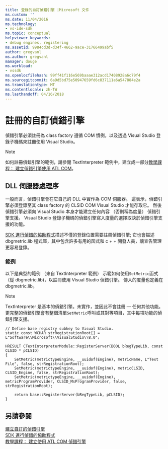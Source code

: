 ```yaml
---
title: 登錄的自訂偵錯引擎 |Microsoft 文件
ms.custom: ''
ms.date: 11/04/2016
ms.technology:
- vs-ide-sdk
ms.topic: conceptual
helpviewer_keywords:
- debug engines, registering
ms.assetid: 9984cd3d-d34f-4662-9ace-31766499abf5
author: gregvanl
ms.author: gregvanl
manager: douge
ms.workload:
- vssdk
ms.openlocfilehash: 99ff41f116e569baaae312acd17408928a6c79f4
ms.sourcegitcommit: 6a9d5bd75e50947659fd6c837111a6a547884e2a
ms.translationtype: MT
ms.contentlocale: zh-TW
ms.lasthandoff: 04/16/2018
---
```

# <a name="registering-a-custom-debug-engine"></a>註冊的自訂偵錯引擎
偵錯引擎必須註冊為 class factory 遵循 COM 慣例，以及透過 Visual Studio 登錄子機碼來註冊使用 Visual Studio。  
  
> [!NOTE]
>  如何註冊偵錯引擎的範例，請參閱 TextInterpreter 範例中，建立成一部分[教學課程： 建立偵錯引擎使用 ATL COM](http://msdn.microsoft.com/en-us/9097b71e-1fe7-48f7-bc00-009e25940c24)。  
  
## <a name="dll-server-process"></a>DLL 伺服器處理序  
 一般而言，偵錯引擎會在它自己的 DLL 中實作為 COM 伺服器。 這表示，偵錯引擎必須登錄至其 class factory 的 CLSID COM Visual Studio 才能存取它。 然後偵錯引擎必須向 Visual Studio 本身才能建立任何內容 （否則稱為度量） 偵錯引擎支援。 Visual Studio 登錄子機碼的偵錯引擎寫入度量的選擇取決於偵錯引擎支援的功能。  
  
 [SDK 進行偵錯的協助程式](../../extensibility/debugger/reference/sdk-helpers-for-debugging.md)描述不僅的登錄位置需要註冊偵錯引擎; 它也會描述 dbgmetric.lib 程式庫，其中包含許多有用的函式和 c + + 開發人員，讓宣告管理更容易登錄。  
  
### <a name="example"></a>範例  
 以下是典型的範例 （來自 TextInterpreter 範例） 示範如何使用`SetMetric`函式 （從 dbgmetric.lib)，以註冊使用 Visual Studio 偵錯引擎。 傳入的度量也定義在 dbgmetric.lib。  
  
> [!NOTE]
>  TextInterpreter 是基本的偵錯引擎。未實作，並因此不會註冊 — 任何其他功能。 更完整的偵錯引擎會有整個清單`SetMetric`呼叫或其對等項目，其中每項功能的偵錯引擎支援。  
  
```  
// Define base registry subkey to Visual Studio.  
static const WCHAR strRegistrationRoot[] = L"Software\\Microsoft\\VisualStudio\\8.0";  
  
HRESULT CTextInterpreterModule::RegisterServer(BOOL bRegTypeLib, const CLSID * pCLSID)  
{  
    SetMetric(metrictypeEngine, __uuidof(Engine), metricName, L"Text File", false, strRegistrationRoot);  
    SetMetric(metrictypeEngine, __uuidof(Engine), metricCLSID, CLSID_Engine, false, strRegistrationRoot);  
    SetMetric(metrictypeEngine, __uuidof(Engine), metricProgramProvider, CLSID_MsProgramProvider, false, strRegistrationRoot);  
  
    return base::RegisterServer(bRegTypeLib, pCLSID);  
}  
```  
  
## <a name="see-also"></a>另請參閱  
 [建立自訂的偵錯引擎](../../extensibility/debugger/creating-a-custom-debug-engine.md)   
 [SDK 進行偵錯的協助程式](../../extensibility/debugger/reference/sdk-helpers-for-debugging.md)   
 [教學課程： 建立使用 ATL COM 偵錯引擎](http://msdn.microsoft.com/en-us/9097b71e-1fe7-48f7-bc00-009e25940c24)